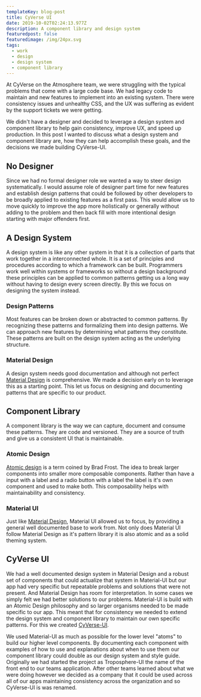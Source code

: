 ```yaml
---
templateKey: blog-post
title: CyVerse UI
date: 2019-10-02T02:24:13.977Z
description: A component library and design system
featuredpost: false
featuredimage: /img/24px.svg
tags:
  - work
  - design
  - design system
  - component library
---
```

At CyVerse on the Atmosphere team, we were struggling with the typical problems that come with a large code base. We had legacy code to maintain and new features to implement into an existing system. There were consistency issues and unhealthy CSS, and the UX was suffering as evident by the support tickets we were getting.

We didn't have a designer and decided to leverage a design system and component library to help gain consistency, improve UX, and speed up production. In this post I wanted to discuss what a design system and component library are, how they can help accomplish these goals, and the decisions we made building CyVerse-UI.  

## No Designer

Since we had no formal designer role we wanted a way to steer design systematically. I would assume role of designer part time for new features and establish design patterns that could be followed by other developers to be broadly applied to existing features as a first pass. This would allow us to move quickly to improve the app more holistically or generally without adding to the problem and then back fill with more intentional design starting with major offenders first.

## A Design System

A design system is like any other system in that it is a collection of parts that work together in a interconnected whole. It is a set of principles and procedures according to which a framework can be built. Programmers work well within systems or frameworks so without a design background these principles can be applied to common patterns getting us a long way without having to design every screen directly. By this we focus on designing the system instead.

### Design Patterns

Most features can be broken down or abstracted to common patterns. By recognizing these patterns and formalizing them into design patterns. We can approach new features by determining what patterns they constitute. These patterns are built on the design system acting as the underlying structure.

### Material Design

A design system needs good documentation and although not perfect [Material Design](https://material.io/design/) is comprehensive. We made a decision early on to leverage this as a starting point. This let us focus on designing and documenting patterns that are specific to our product.

## Component Library

A component library is the way we can capture, document and consume these patterns. They are code and versioned. They are a source of truth and give us a consistent UI that is maintainable.

### Atomic Design

[Atomic design](http://atomicdesign.bradfrost.com/) is a term coined by Brad Frost. The idea to break larger components into smaller more composable components. Rather than have a input with a label and a radio button with a label the label is it's own component and used to make both. This composability helps with maintainability and consistency.

### Material UI

Just like [Material Design](https://material-ui.com/), Material UI allowed us to focus, by providing a general well documented base to work from. Not only does Material UI follow Material Design as it's pattern library it is also atomic and as a solid theming system.

## CyVerse UI

We had a well documented design system in Material Design and a robust set of components that could actualize that system in Material-UI but our app had very specific but repeatable problems and solutions that were not present. And Material Design has room for interpretation. In some cases we simply felt we had better solutions to our problems. Material-UI is build with an Atomic Design  philosophy and so larger organisms needed to be made specific to our app. This meant that for consistency we needed to extend the design system and component library to maintain our own specific patterns. For this we created [CyVerse-UI](https://cyverse-ui.surge.sh/).

We used Material-UI as much as possible for the lower level "atoms" to build our higher level components. By documenting each component with examples of how to use and explanations about when to use them our component library could double as our design system and style guide. Originally we had started the project as Troposphere-UI the name of the front end to our teams application. After other teams learned about what we were doing however we decided as a company that it could be used across all of our apps maintaining consistency across the organization and so CyVerse-UI is was renamed.
